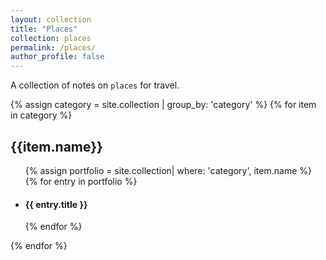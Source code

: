 ```yaml
---
layout: collection
title: "Places"
collection: places
permalink: /places/
author_profile: false
---
```


A collection of notes on `places` for travel.

{% assign category = site.collection | group_by: 'category' %}
{% for item in category %}
  <!-- This is the category name -->
  <h2>{{item.name}}</h2>
  <ul>
    <!-- filter the categories, selecting only the current category in the loop -->
    {% assign portfolio = site.collection| where: 'category', item.name %}
    {% for entry in portfolio %}
    <li class="item">
      <h4 class="post-title">{{ entry.title }}</h4>
    </li>
    {% endfor %}
  </ul>
{% endfor %}
